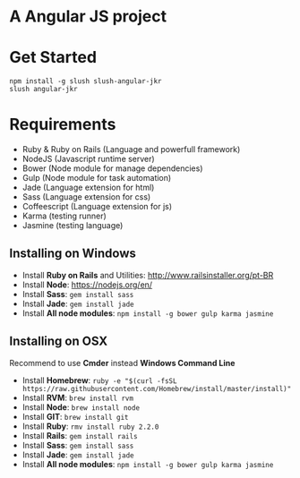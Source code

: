 # A Angular JS project

# Get Started
```shell
npm install -g slush slush-angular-jkr
slush angular-jkr
```
# Requirements
- Ruby & Ruby on Rails (Language and powerfull framework)
- NodeJS (Javascript runtime server)
- Bower (Node module for manage dependencies)
- Gulp (Node module for task automation)
- Jade (Language extension for html)
- Sass (Language extension for css)
- Coffeescript (Language extension for js)
- Karma (testing runner)
- Jasmine (testing language)

## Installing on Windows
- Install **Ruby on Rails** and Utilities: http://www.railsinstaller.org/pt-BR
- Install **Node**: https://nodejs.org/en/
- Install **Sass**: `gem install sass`
- Install **Jade**: `gem install jade`
- Install **All node modules**: `npm install -g bower gulp karma jasmine`

## Installing on OSX
Recommend to use **Cmder** instead **Windows Command Line**
- Install **Homebrew**: `ruby -e "$(curl -fsSL https://raw.githubusercontent.com/Homebrew/install/master/install)"`
- Install **RVM**: `brew install rvm`
- Install **Node**: `brew install node`
- Install **GIT**: `brew install git`
- Install **Ruby**: `rmv install ruby 2.2.0`
- Install **Rails**: `gem install rails`
- Install **Sass**: `gem install sass`
- Install **Jade**: `gem install jade`
- Install **All node modules**: `npm install -g bower gulp karma jasmine`
